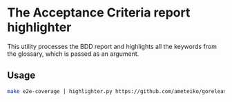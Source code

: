 # The Acceptance Criteria report highlighter

This utility processes the BDD report and highlights all the keywords from the glossary, which is passed as an argument.

## Usage
```sh
make e2e-coverage | highlighter.py https://github.com/ameteiko/goreleaser/wiki/Glossary.md
```

